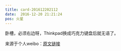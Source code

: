 ```yaml
---
title: card-201612202112
date:  2016-12-20 21:21:24
pos: 火星
---
```

卧槽，必须右边呀，Thinkpad换成巧克力键盘后就无语了。

来源于个人weibo：[原文链接](https://m.weibo.cn/status/En1rSitwM?mblogid=En1rSitwM)